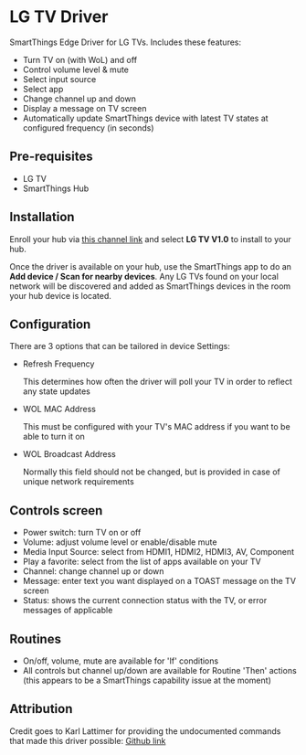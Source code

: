 # LG TV Driver
SmartThings Edge Driver for LG TVs.  Includes these features:
* Turn TV on (with WoL) and off
* Control volume level & mute
* Select input source
* Select app
* Change channel up and down
* Display a message on TV screen
* Automatically update SmartThings device with latest TV states at configured frequency (in seconds)

## Pre-requisites
* LG TV
* SmartThings Hub

## Installation

Enroll your hub via [this channel link](https://bestow-regional.api.smartthings.com/invite/Q1jP7BqnNNlL) and select **LG TV V1.0** to install to your hub.

Once the driver is available on your hub, use the SmartThings app to do an **Add device / Scan for nearby devices**.  Any LG TVs found on your local network will be discovered and added as SmartThings devices in the room your hub device is located.

## Configuration
There are 3 options that can be tailored in device Settings:
* Refresh Frequency
  
  This determines how often the driver will poll your TV in order to reflect any state updates
* WOL MAC Address
  
  This must be configured with your TV's MAC address if you want to be able to turn it on
* WOL Broadcast Address
  
  Normally this field should not be changed, but is provided in case of unique network requirements

## Controls screen
* Power switch: turn TV on or off
* Volume: adjust volume level or enable/disable mute
* Media Input Source:  select from HDMI1, HDMI2, HDMI3, AV, Component
* Play a favorite:  select from the list of apps available on your TV
* Channel: change channel up or down
* Message: enter text you want displayed on a TOAST message on the TV screen
* Status: shows the current connection status with the TV, or error messages of applicable

## Routines
* On/off, volume, mute are available for 'If' conditions
* All controls but channel up/down are available for Routine 'Then' actions (this appears to be a SmartThings capability issue at the moment)

## Attribution
Credit goes to Karl Lattimer for providing the undocumented commands that made this driver possible:  [Github link](https://github.com/klattimer/LGWebOSRemote/tree/master/LGTV)

